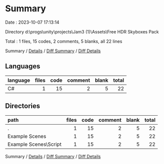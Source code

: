 # Summary

Date : 2023-10-07 17:13:14

Directory d:\\progs\\unity\\projects\\Jam3 (1)\\Assets\\Free HDR Skyboxes Pack

Total : 1 files,  15 codes, 2 comments, 5 blanks, all 22 lines

Summary / [Details](details.md) / [Diff Summary](diff.md) / [Diff Details](diff-details.md)

## Languages
| language | files | code | comment | blank | total |
| :--- | ---: | ---: | ---: | ---: | ---: |
| C# | 1 | 15 | 2 | 5 | 22 |

## Directories
| path | files | code | comment | blank | total |
| :--- | ---: | ---: | ---: | ---: | ---: |
| . | 1 | 15 | 2 | 5 | 22 |
| Example Scenes | 1 | 15 | 2 | 5 | 22 |
| Example Scenes\\Script | 1 | 15 | 2 | 5 | 22 |

Summary / [Details](details.md) / [Diff Summary](diff.md) / [Diff Details](diff-details.md)